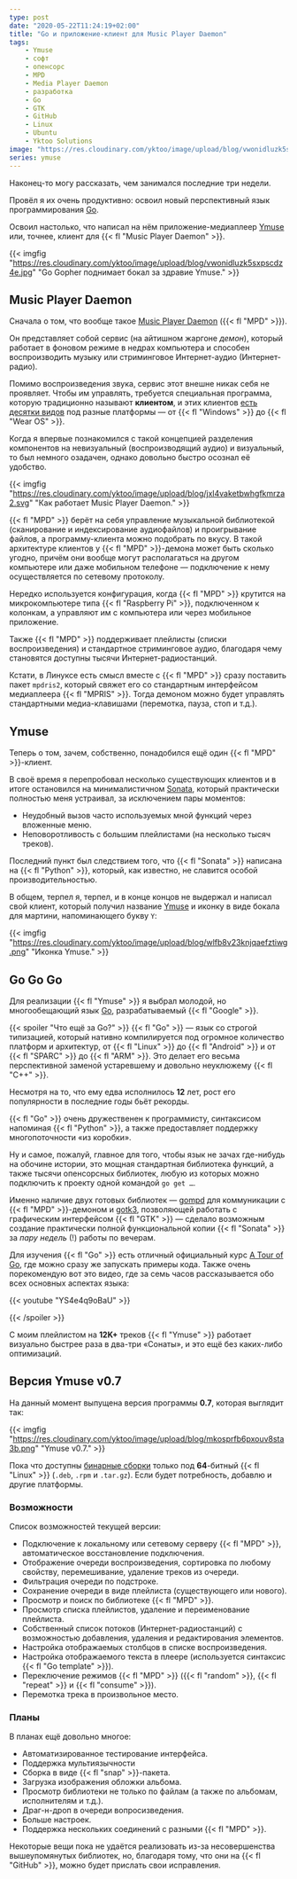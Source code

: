```yaml
---
type: post
date: "2020-05-22T11:24:19+02:00"
title: "Go и приложение-клиент для Music Player Daemon"
tags:
    - Ymuse
    - софт
    - опенсорс
    - MPD
    - Media Player Daemon
    - разработка
    - Go
    - GTK
    - GitHub
    - Linux
    - Ubuntu
    - Yktoo Solutions
image: "https://res.cloudinary.com/yktoo/image/upload/blog/vwonidluzk5sxpscdz4e.jpg"
series: ymuse
---
```


Наконец-то могу рассказать, чем занимался последние три недели.

Провёл я их очень продуктивно: освоил новый перспективный язык программирования [Go](https://golang.org/).

Освоил настолько, что написал на нём приложение-медиаплеер [Ymuse](/software/ymuse) или, точнее, клиент для {{< fl "Music Player Daemon" >}}.

<!--more-->

{{< imgfig "https://res.cloudinary.com/yktoo/image/upload/blog/vwonidluzk5sxpscdz4e.jpg" "Go Gopher поднимает бокал за здравие Ymuse." >}}

## Music Player Daemon

Сначала о том, что вообще такое [Music Player Daemon](https://www.musicpd.org/) ({{< fl "MPD" >}}).

Он представляет собой сервис (на айтишном жаргоне *демон*), который работает в фоновом режиме в недрах компьютера и способен воспроизводить музыку или стриминговое Интернет-аудио (Интернет-радио).

Помимо воспроизведения звука, сервис этот внешне никак себя не проявляет. Чтобы им управлять, требуется специальная программа, которую традиционно называют **клиентом**, и этих клиентов [есть десятки видов](https://www.musicpd.org/clients/) под разные платформы — от {{< fl "Windows" >}} до {{< fl "Wear OS" >}}.

Когда я впервые познакомился с такой концепцией разделения компонентов на невизуальный (воспроизводящий аудио) и визуальный, то был немного озадачен, однако довольно быстро осознал её удобство.

{{< imgfig "https://res.cloudinary.com/yktoo/image/upload/blog/jxl4vaketbwhgfkmrza2.svg" "Как работает Music Player Daemon." >}}

{{< fl "MPD" >}} берёт на себя управление музыкальной библиотекой (сканирование и индексирование аудиофайлов) и проигрывание файлов, а программу-клиента можно подобрать по вкусу. В такой архитектуре клиентов у {{< fl "MPD" >}}-демона может быть сколько угодно, причём они вообще могут располагаться на другом компьютере или даже мобильном телефоне — подключение к нему осуществляется по сетевому протоколу.

Нередко используется конфигурация, когда {{< fl "MPD" >}} крутится на микрокомпьютере типа {{< fl "Raspberry Pi" >}}, подключенном к колонкам, а управляют им с компьютера или через мобильное приложение.

Также {{< fl "MPD" >}} поддерживает плейлисты (списки воспроизведения) и стандартное стриминговое аудио, благодаря чему становятся доступны тысячи Интернет-радиостанций.

Кстати, в Линуксе есть смысл вместе с {{< fl "MPD" >}} сразу поставить пакет `mpdris2`, который свяжет его со стандартным интерфейсом медиаплеера {{< fl "MPRIS" >}}. Тогда демоном можно будет управлять стандартными медиа-клавишами (перемотка, пауза, стоп и т.д.).

## Ymuse

Теперь о том, зачем, собственно, понадобился ещё один {{< fl "MPD" >}}-клиент.

В своё время я перепробовал несколько существующих клиентов и в итоге остановился на минималистичном [Sonata](https://www.nongnu.org/sonata/), который практически полностью меня устраивал, за исключением пары моментов:

* Неудобный вызов часто используемых мной функций через вложенные меню.
* Неповоротливость с большим плейлистами (на несколько тысяч треков).

Последний пункт был следствием того, что {{< fl "Sonata" >}} написана на {{< fl "Python" >}}, который, как известно, не славится особой производительностью.

В общем, терпел я, терпел, и в конце концов не выдержал и написал свой клиент, который получил название [Ymuse](/software/ymuse) и иконку в виде бокала для мартини, напоминающего букву `Y`:

{{< imgfig "https://res.cloudinary.com/yktoo/image/upload/blog/wlfb8v23knjqaefztiwg.png" "Иконка Ymuse." >}}

## Go Go Go

Для реализации {{< fl "Ymuse" >}} я выбрал молодой, но многообещающий язык [Go](https://golang.org/), разрабатываемый {{< fl "Google" >}}.

{{< spoiler "Что ещё за Go?" >}}
{{< fl "Go" >}} — язык со строгой типизацией, который нативно компилируется под огромное количество платформ и архитектур, от {{< fl "Linux" >}} до {{< fl "Android" >}} и от {{< fl "SPARC" >}} до {{< fl "ARM" >}}. Это делает его весьма перспективной заменой устаревшему и довольно неуклюжему {{< fl "C++" >}}.

Несмотря на то, что ему едва исполнилось **12** лет, рост его популярности в последние годы бьёт рекорды.

{{< fl "Go" >}} очень дружественен к программисту, синтаксисом напоминая {{< fl "Python" >}}, а также предоставляет поддержку многопоточности «из коробки».

Ну и самое, пожалуй, главное для того, чтобы язык не зачах где-нибудь на обочине истории, это мощная стандартная библиотека функций, а также тысячи опенсорсных библиотек, любую из которых можно подключить к проекту одной командой `go get …`.

Именно наличие двух готовых библиотек — [gompd](https://github.com/fhs/gompd) для коммуникации с {{< fl "MPD" >}}-демоном и [gotk3](https://github.com/gotk3/gotk3), позволяющей работать с графическим интерфейсом {{< fl "GTK" >}} — сделало возможным создание практически полной функциональной копии {{< fl "Sonata" >}} за *пару недель* (!) работы по вечерам.

Для изучения {{< fl "Go" >}} есть отличный официальный курс [A Tour of Go](https://tour.golang.org/), где можно сразу же запускать примеры кода. Также очень порекомендую вот это видео, где за семь часов рассказывается обо всех основных аспектах языка:

{{< youtube "YS4e4q9oBaU" >}}

{{< /spoiler >}}

С моим плейлистом на **12K+** треков {{< fl "Ymuse" >}} работает визуально быстрее раза в два-три «Сонаты», и это ещё без каких-либо оптимизаций.

## Версия Ymuse v0.7

На данный момент выпущена версия программы **0.7**, которая выглядит так:

{{< imgfig "https://res.cloudinary.com/yktoo/image/upload/blog/mkosprfb6pxouv8sta3b.png" "Ymuse v0.7." >}}

Пока что доступны [бинарные сборки](https://github.com/yktoo/ymuse/releases) только под **64**-битный {{< fl "Linux" >}} (`.deb`, `.rpm` и `.tar.gz`). Если будет потребность, добавлю и другие платформы.

### Возможности

Список возможностей текущей версии:

* Подключение к локальному или сетевому серверу {{< fl "MPD" >}}, автоматическое восстановление подключения.
* Отображение очереди воспроизведения, сортировка по любому свойству, перемешивание, удаление треков из очереди.
* Фильтрация очереди по подстроке.
* Сохранение очереди в виде плейлиста (существующего или нового).
* Просмотр и поиск по библиотеке {{< fl "MPD" >}}.
* Просмотр списка плейлистов, удаление и переименование плейлиста.
* Собственный список потоков (Интернет-радиостанций) с возможностью добавления, удаления и редактирования элементов.
* Настройка отображаемых столбцов в списке воспроизведения.
* Настройка отображаемого текста в плеере (используется синтаксис {{< fl "Go template" >}}).
* Переключение режимов {{< fl "MPD" >}} ({{< fl "random" >}}, {{< fl "repeat" >}} и {{< fl "consume" >}}).
* Перемотка трека в произвольное место.

### Планы

В планах ещё довольно многое:

* Автоматизированное тестирование интерфейса.
* Поддержка мультиязычности
* Сборка в виде {{< fl "snap" >}}-пакета.
* Загрузка изображения обложки альбома.
* Просмотр библиотеки не только по файлам (а также по альбомам, исполнителям и т.д.).
* Драг-н-дроп в очереди вопросизведения.
* Больше настроек.
* Поддержка нескольких соединений с разными {{< fl "MPD" >}}.

Некоторые вещи пока не удаётся реализовать из-за несовершенства вышеупомянутых библиотек, но, благодаря тому, что они на {{< fl "GitHub" >}}, можно будет прислать свои исправления.
